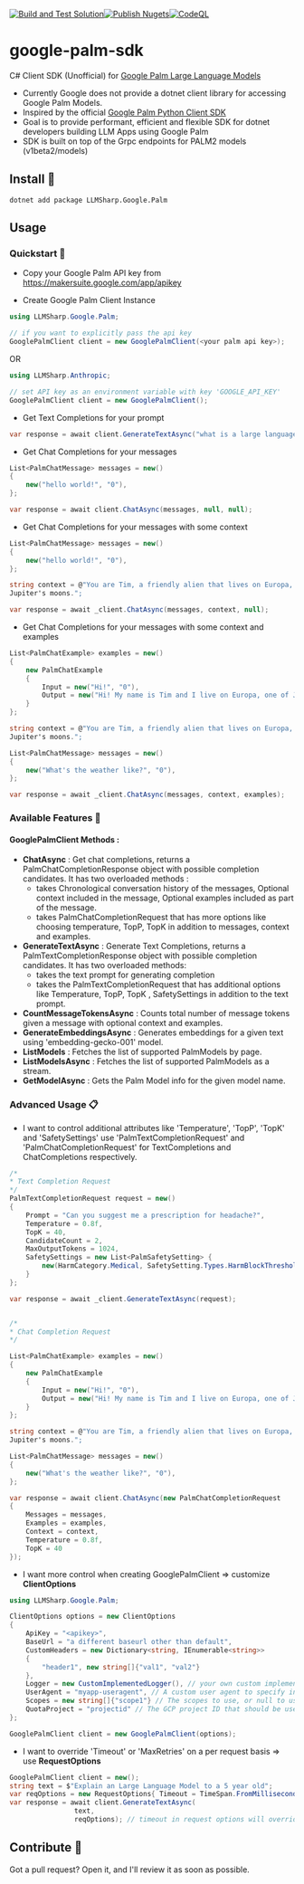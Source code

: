 [![Build and Test Solution](https://github.com/veerashayyagari/google-palm-sdk/actions/workflows/build-and-test.yml/badge.svg)](https://github.com/veerashayyagari/google-palm-sdk/actions/workflows/build-and-test.yml)[![Publish Nugets](https://github.com/veerashayyagari/google-palm-sdk/actions/workflows/publish-nuget.yml/badge.svg)](https://github.com/veerashayyagari/google-palm-sdk/actions/workflows/publish-nuget.yml)[![CodeQL](https://github.com/veerashayyagari/google-palm-sdk/actions/workflows/codeql.yml/badge.svg)](https://github.com/veerashayyagari/google-palm-sdk/actions/workflows/codeql.yml)
# google-palm-sdk
C# Client SDK (Unofficial) for [Google Palm Large Language Models](https://developers.generativeai.google/guide)
- Currently Google does not provide a dotnet client library for accessing Google Palm Models.
- Inspired by the official [Google Palm Python Client SDK](https://developers.generativeai.google/api/python/google/generativeai)
- Goal is to provide performant, efficient and flexible SDK for dotnet developers building LLM Apps using Google Palm
- SDK is built on top of the Grpc endpoints for PALM2 models (v1beta2/models)

## Install 💽

```
dotnet add package LLMSharp.Google.Palm
```

## Usage

### Quickstart 🚀

- Copy your Google Palm API key from https://makersuite.google.com/app/apikey

- Create Google Palm Client Instance

```csharp
using LLMSharp.Google.Palm;

// if you want to explicitly pass the api key
GooglePalmClient client = new GooglePalmClient(<your palm api key>);
```

OR

```csharp
using LLMSharp.Anthropic;

// set API key as an environment variable with key 'GOOGLE_API_KEY'
GooglePalmClient client = new GooglePalmClient();
```

- Get Text Completions for your prompt

```csharp
var response = await client.GenerateTextAsync("what is a large language model?");
```

- Get Chat Completions for your messages

```csharp
List<PalmChatMessage> messages = new()
{
    new("hello world!", "0"),
};

var response = await client.ChatAsync(messages, null, null);
```

- Get Chat Completions for your  messages with some context

```csharp
List<PalmChatMessage> messages = new()
{
    new("hello world!", "0"),
};

string context = @"You are Tim, a friendly alien that lives on Europa, one of
Jupiter's moons.";

var response = await _client.ChatAsync(messages, context, null);
```

- Get Chat Completions for your messages with some context and examples
```csharp
List<PalmChatExample> examples = new()
{
    new PalmChatExample
    {
        Input = new("Hi!", "0"),
        Output = new("Hi! My name is Tim and I live on Europa, one of Jupiter's moons. Brr! It's cold down here!", "1")
    }
};

string context = @"You are Tim, a friendly alien that lives on Europa, one of
Jupiter's moons.";

List<PalmChatMessage> messages = new()
{
    new("What's the weather like?", "0"),
};

var response = await _client.ChatAsync(messages, context, examples);
```



### Available Features 🎯

#### GooglePalmClient Methods :

- **ChatAsync** : Get chat completions, returns a PalmChatCompletionResponse object with possible completion candidates. It has two overloaded methods :
    - takes Chronological conversation history of the messages, Optional context included in the message, Optional examples included as part of the message.
    - takes PalmChatCompletionRequest that has more options like choosing temperature, TopP, TopK in addition to messages, context and examples.
- **GenerateTextAsync** : Generate Text Completions, returns a PalmTextCompletionResponse object with possible completion candidates. It has two overloaded methods:
    - takes the text prompt for generating completion
    - takes the PalmTextCompletionRequest that has additional options like Temperature, TopP, TopK , SafetySettings in addition to the text prompt.
- **CountMessageTokensAsync** : Counts total number of message tokens given a message with optional context and examples.
- **GenerateEmbeddingsAsync** : Generates embeddings for a given text using 'embedding-gecko-001' model.
- **ListModels** : Fetches the list of supported PalmModels by page.
- **ListModelsAsync** : Fetches the list of supported PalmModels as a stream.
- **GetModelAsync** : Gets the Palm Model info for the given model name.

### Advanced Usage 📋

- I want to control additional attributes like 'Temperature', 'TopP', 'TopK' and 'SafetySettings' use 'PalmTextCompletionRequest' and 'PalmChatCompletionRequest' for TextCompletions and ChatCompletions respectively.

```csharp
/*
* Text Completion Request
*/
PalmTextCompletionRequest request = new()
{
    Prompt = "Can you suggest me a prescription for headache?",
    Temperature = 0.8f,
    TopK = 40,
    CandidateCount = 2,
    MaxOutputTokens = 1024,                
    SafetySettings = new List<PalmSafetySetting> {
        new(HarmCategory.Medical, SafetySetting.Types.HarmBlockThreshold.BlockNone)
    }
};

var response = await _client.GenerateTextAsync(request);


/*
* Chat Completion Request
*/

List<PalmChatExample> examples = new()
{
    new PalmChatExample
    {
        Input = new("Hi!", "0"),
        Output = new("Hi! My name is Tim and I live on Europa, one of Jupiter's moons. Brr! It's cold down here!", "1")
    }
};

string context = @"You are Tim, a friendly alien that lives on Europa, one of
Jupiter's moons.";

List<PalmChatMessage> messages = new()
{
    new("What's the weather like?", "0"),
};

var response = await client.ChatAsync(new PalmChatCompletionRequest
{
    Messages = messages,
    Examples = examples,
    Context = context,
    Temperature = 0.8f,
    TopK = 40
});

```

- I want more control when creating GooglePalmClient => customize **ClientOptions**

```csharp
using LLMSharp.Google.Palm;

ClientOptions options = new ClientOptions
{
    ApiKey = "<apikey>",
    BaseUrl = "a different baseurl other than default",
    CustomHeaders = new Dictionary<string, IEnumerable<string>>
    {
        "header1", new string[]{"val1", "val2"}
    },
    Logger = new CustomImplementedLogger(), // your own custom implementation of ILogger
    UserAgent = "myapp-useragent", // A custom user agent to specify in the channel metadata
    Scopes = new string[]{"scope1"} // The scopes to use, or null to use the default scopes.
    QuotaProject = "projectid" // The GCP project ID that should be used for quota and billing purposes.
};

GooglePalmClient client = new GooglePalmClient(options);
```

- I want to override 'Timeout' or 'MaxRetries' on a per request basis => use **RequestOptions**

```csharp
GooglePalmClient client = new(); 
string text = $"Explain an Large Language Model to a 5 year old";
var reqOptions = new RequestOptions{ Timeout = TimeSpan.FromMilliseconds(1)};
var response = await client.GenerateTextAsync(
                text,
                reqOptions); // timeout in request options will override the default timeout
```

## Contribute 🤝

Got a pull request? Open it, and I'll review it as soon as possible.